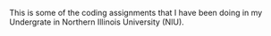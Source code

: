 This is some of the coding assignments that I have been doing in my Undergrate in Northern Illinois University (NIU).
